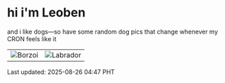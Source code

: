 # hi i'm Leoben

and i like dogs—so have some random dog pics that change whenever my CRON feels like it

|  |  |
|--------|----------|
| ![Borzoi](https://random-dog-vercel.vercel.app/api/random-borzoi?v=1756154864) | ![Labrador](https://random-dog-vercel.vercel.app/api/random-labrador?v=1756154864) |

Last updated: 2025-08-26 04:47 PHT
